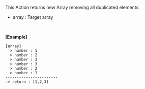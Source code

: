 This Action returns new Array removing all duplicated elements.
<br/>
- array : Target array
<br/>

**[Example]**
```
[array]
  > number : 1
  > number : 2
  > number : 3
  > number : 3
  > number : 2
  > number : 1
-----------------------
-> return : [1,2,3]
```
